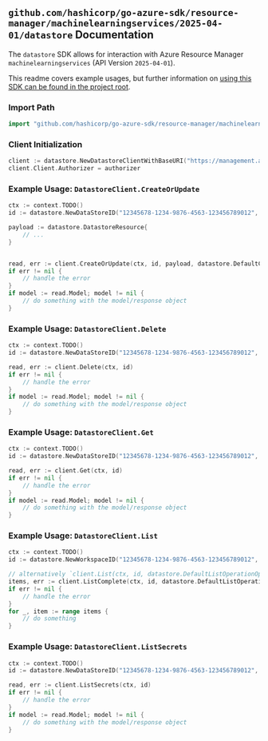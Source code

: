
## `github.com/hashicorp/go-azure-sdk/resource-manager/machinelearningservices/2025-04-01/datastore` Documentation

The `datastore` SDK allows for interaction with Azure Resource Manager `machinelearningservices` (API Version `2025-04-01`).

This readme covers example usages, but further information on [using this SDK can be found in the project root](https://github.com/hashicorp/go-azure-sdk/tree/main/docs).

### Import Path

```go
import "github.com/hashicorp/go-azure-sdk/resource-manager/machinelearningservices/2025-04-01/datastore"
```


### Client Initialization

```go
client := datastore.NewDatastoreClientWithBaseURI("https://management.azure.com")
client.Client.Authorizer = authorizer
```


### Example Usage: `DatastoreClient.CreateOrUpdate`

```go
ctx := context.TODO()
id := datastore.NewDataStoreID("12345678-1234-9876-4563-123456789012", "example-resource-group", "workspaceName", "dataStoreName")

payload := datastore.DatastoreResource{
	// ...
}


read, err := client.CreateOrUpdate(ctx, id, payload, datastore.DefaultCreateOrUpdateOperationOptions())
if err != nil {
	// handle the error
}
if model := read.Model; model != nil {
	// do something with the model/response object
}
```


### Example Usage: `DatastoreClient.Delete`

```go
ctx := context.TODO()
id := datastore.NewDataStoreID("12345678-1234-9876-4563-123456789012", "example-resource-group", "workspaceName", "dataStoreName")

read, err := client.Delete(ctx, id)
if err != nil {
	// handle the error
}
if model := read.Model; model != nil {
	// do something with the model/response object
}
```


### Example Usage: `DatastoreClient.Get`

```go
ctx := context.TODO()
id := datastore.NewDataStoreID("12345678-1234-9876-4563-123456789012", "example-resource-group", "workspaceName", "dataStoreName")

read, err := client.Get(ctx, id)
if err != nil {
	// handle the error
}
if model := read.Model; model != nil {
	// do something with the model/response object
}
```


### Example Usage: `DatastoreClient.List`

```go
ctx := context.TODO()
id := datastore.NewWorkspaceID("12345678-1234-9876-4563-123456789012", "example-resource-group", "workspaceName")

// alternatively `client.List(ctx, id, datastore.DefaultListOperationOptions())` can be used to do batched pagination
items, err := client.ListComplete(ctx, id, datastore.DefaultListOperationOptions())
if err != nil {
	// handle the error
}
for _, item := range items {
	// do something
}
```


### Example Usage: `DatastoreClient.ListSecrets`

```go
ctx := context.TODO()
id := datastore.NewDataStoreID("12345678-1234-9876-4563-123456789012", "example-resource-group", "workspaceName", "dataStoreName")

read, err := client.ListSecrets(ctx, id)
if err != nil {
	// handle the error
}
if model := read.Model; model != nil {
	// do something with the model/response object
}
```
